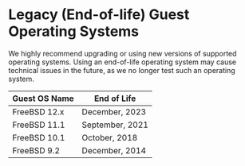 # Legacy (End-of-life) Guest Operating Systems

We highly recommend upgrading or using new versions of supported operating systems. Using an end-of-life operating system may cause technical issues in the future, as we no longer test such an operating system.

| Guest OS Name | End of Life     |
|---------------|-----------------|
| FreeBSD 12.x  | December, 2023  |
| FreeBSD 11.1  | September, 2021 |
| FreeBSD 10.1  | October, 2018   |
| FreeBSD 9.2   | December, 2014  |


